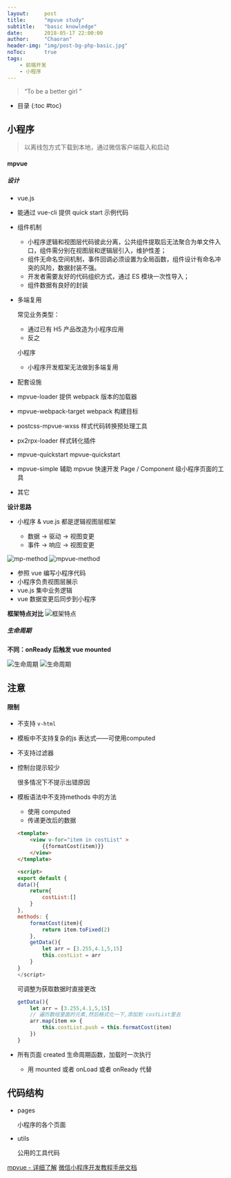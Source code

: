 ```yaml
---
layout:     post
title:      "mpvue study"
subtitle:   "basic knowledge"
date:       2018-05-17 22:00:00
author:     "Chaoran"
header-img: "img/post-bg-php-basic.jpg"
noToc:      true
tags:
    - 前端开发
    - 小程序
---
```


> “To be a better girl ”

* 目录
{:toc #toc}

## 小程序
> 以离线包方式下载到本地，通过微信客户端载入和启动

#### mpvue
##### 设计
* vue.js
* 能通过 vue-cli 提供 quick start 示例代码
* 组件机制

    - 小程序逻辑和视图层代码彼此分离，公共组件提取后无法聚合为单文件入口，组件需分别在视图层和逻辑层引入，维护性差；
    - 组件无命名空间机制，事件回调必须设置为全局函数，组件设计有命名冲突的风险，数据封装不强。
    - 开发者需要友好的代码组织方式，通过 ES 模块一次性导入；
    - 组件数据有良好的封装

* 多端复用
    
    常见业务类型：
    - 通过已有 H5 产品改造为小程序应用
    - 反之

    小程序
    - 小程序开发框架无法做到多端复用

* 配套设施
* mpvue-loader 提供 webpack 版本的加载器
* mpvue-webpack-target webpack 构建目标
* postcss-mpvue-wxss 样式代码转换预处理工具
* px2rpx-loader 样式转化插件
* mpvue-quickstart mpvue-quickstart
* mpvue-simple 辅助 mpvue 快速开发 Page / Component 级小程序页面的工具
* 其它


**设计思路**
* 小程序 & vue.js 都是逻辑视图层框架

    - 数据 -> 驱动 -> 视图变更
    - 事件 -> 响应 -> 视图变更

![mp-method](/img/in-post/post-mp-vue/mp-method.jpg)
![mpvue-method](/img/in-post/post-mp-vue/mpvue-method.jpg)

* 参照 vue 编写小程序代码
* 小程序负责视图层展示
* vue.js 集中业务逻辑
* vue 数据变更后同步到小程序

**框架特点对比**
![框架特点](/img/in-post/post-mp-vue/框架特点.jpg)

##### 生命周期
**不同：onReady 后触发 vue mounted**

![生命周期](/img/in-post/post-mp-vue/lifetime.png)
![生命周期](/img/in-post/post-mp-vue/lifecycle.jpg)



## 注意
#### 限制
* 不支持 `v-html `
* 模板中不支持复杂的js 表达式——可使用computed
* 不支持过滤器

* 控制台提示较少

    很多情况下不提示出错原因
* 模板语法中不支持methods 中的方法

    - 使用 computed
    - 传递更改后的数据

    ```html
    <template>
        <view v-for="item in costList" >
            {{formatCost(item)}}
        </view>
    </template>

    <script>
    export default {
    data(){
        return{
            costList:[]
        }
    },
    methods: {
        formatCost(item){
            return item.toFixed(2)
        },
        getData(){
            let arr = [3.255,4.1,5,15]
            this.costList = arr
        }
    }
    </script>
    ```
    可调整为获取数据时直接更改
    ```js
    getData(){
        let arr = [3.255,4.1,5,15]
        // 遍历数组里面的元素,然后格式化一下,添加到 costList里去
        arr.map(item => {
            this.costList.push = this.formatCost(item)
        })
    }
    ```

* 所有页面 created 生命周期函数，加载时一次执行
    - 用 mounted 或者 onLoad 或者 onReady 代替


## 代码结构
* pages

    小程序的各个页面
* utils

    公用的工具代码



[mpvue - 详细了解](http://mpvue.com/mpvue/)
[微信小程序开发教程手册文档](https://www.w3cschool.cn/weixinapp/9wou1q8j.html)